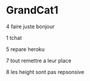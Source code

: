 # GrandCat1


4 faire juste bonjour


1 tchat

5 repare heroku 


7 tout remettre a leur place

8 les height sont pas repsonsive

